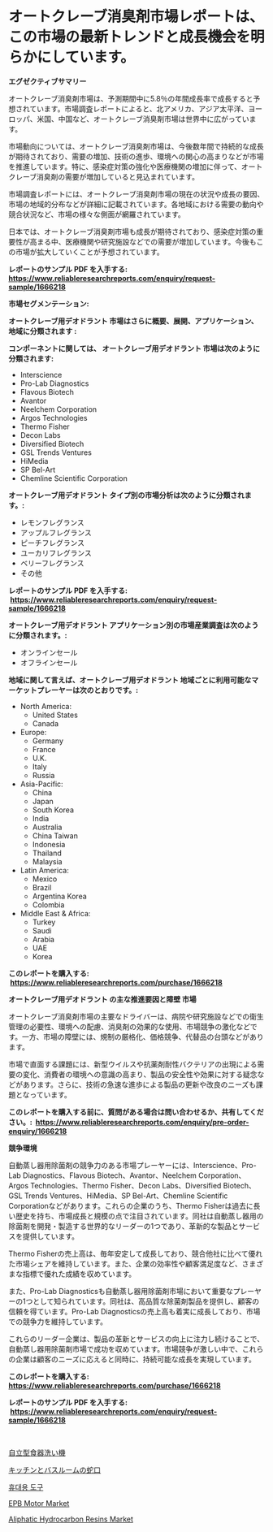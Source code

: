 <p><h1>オートクレーブ消臭剤市場レポートは、この市場の最新トレンドと成長機会を明らかにしています。</h1></p><p><strong>エグゼクティブサマリー</strong></p>
<p><p>オートクレーブ消臭剤市場は、予測期間中に5.8％の年間成長率で成長すると予想されています。市場調査レポートによると、北アメリカ、アジア太平洋、ヨーロッパ、米国、中国など、オートクレーブ消臭剤市場は世界中に広がっています。 </p><p>市場動向については、オートクレーブ消臭剤市場は、今後数年間で持続的な成長が期待されており、需要の増加、技術の進歩、環境への関心の高まりなどが市場を推進しています。特に、感染症対策の強化や医療機関の増加に伴って、オートクレーブ消臭剤の需要が増加していると見込まれています。</p><p>市場調査レポートには、オートクレーブ消臭剤市場の現在の状況や成長の要因、市場の地域的分布などが詳細に記載されています。各地域における需要の動向や競合状況など、市場の様々な側面が網羅されています。</p><p>日本では、オートクレーブ消臭剤市場も成長が期待されており、感染症対策の重要性が高まる中、医療機関や研究施設などでの需要が増加しています。今後もこの市場が拡大していくことが予想されています。</p></p>
<p><strong>レポートのサンプル PDF を入手する: <a href="https://www.reliableresearchreports.com/enquiry/request-sample/1666218">https://www.reliableresearchreports.com/enquiry/request-sample/1666218</a></strong></p>
<p><strong>市場セグメンテーション:</strong></p>
<p><strong> オートクレーブ用デオドラント 市場はさらに概要、展開、アプリケーション、地域に分類されます :</strong></p>
<p><strong>コンポーネントに関しては、 オートクレーブ用デオドラント 市場は次のように分類されます: &nbsp;</strong></p>
<p><ul><li>Interscience</li><li>Pro-Lab Diagnostics</li><li>Flavous Biotech</li><li>Avantor</li><li>Neelchem Corporation</li><li>Argos Technologies</li><li>Thermo Fisher</li><li>Decon Labs</li><li>Diversified Biotech</li><li>GSL Trends Ventures</li><li>HiMedia</li><li>SP Bel-Art</li><li>Chemline Scientific Corporation</li></ul></p>
<p><strong> オートクレーブ用デオドラント タイプ別の市場分析は次のように分類されます。:</strong></p>
<p><ul><li>レモンフレグランス</li><li>アップルフレグランス</li><li>ピーチフレグランス</li><li>ユーカリフレグランス</li><li>ベリーフレグランス</li><li>その他</li></ul></p>
<p><strong>レポートのサンプル PDF を入手する: &nbsp;<a href="https://www.reliableresearchreports.com/enquiry/request-sample/1666218">https://www.reliableresearchreports.com/enquiry/request-sample/1666218</a></strong></p>
<p><strong> オートクレーブ用デオドラント アプリケーション別の市場産業調査は次のように分類されます。:</strong></p>
<p><ul><li>オンラインセール</li><li>オフラインセール</li></ul></p>
<p><strong>地域に関して言えば、オートクレーブ用デオドラント 地域ごとに利用可能なマーケットプレーヤーは次のとおりです。:</strong></p>
<p><ul>
    <li>
        North America:
        <ul>
            <li>United States</li>
            <li>Canada</li>
        </ul>
    </li>
    <li>
        Europe:
        <ul>
            <li>Germany</li>
            <li>France</li>
            <li>U.K.</li>
            <li>Italy</li>
            <li>Russia</li>
        </ul>
    </li>
    <li>
        Asia-Pacific:
        <ul>
            <li>China</li>
            <li>Japan</li>
            <li>South Korea</li>
            <li>India</li>
            <li>Australia</li>
            <li>China Taiwan</li>
            <li>Indonesia</li>
            <li>Thailand</li>
            <li>Malaysia</li>
        </ul>
    </li>
    <li>
        Latin America:
        <ul>
            <li>Mexico</li>
            <li>Brazil</li>
            <li>Argentina Korea</li>
            <li>Colombia</li>
        </ul>
    </li>
    <li>
        Middle East & Africa:
        <ul>
            <li>Turkey</li>
            <li>Saudi</li>
            <li>Arabia</li>
            <li>UAE</li>
            <li>Korea</li>
        </ul>
    </li>
    </ul></p>
<p><strong>このレポートを購入する: &nbsp;<a href="https://www.reliableresearchreports.com/purchase/1666218">https://www.reliableresearchreports.com/purchase/1666218</a></strong></p>
<p><strong>オートクレーブ用デオドラント の主な推進要因と障壁 市場</strong></p>
<p><p>オートクレーブ消臭剤市場の主要なドライバーは、病院や研究施設などでの衛生管理の必要性、環境への配慮、消臭剤の効果的な使用、市場競争の激化などです。一方、市場の障壁には、規制の厳格化、価格競争、代替品の台頭などがあります。</p><p>市場で直面する課題には、新型ウイルスや抗薬剤耐性バクテリアの出現による需要の変化、消費者の環境への意識の高まり、製品の安全性や効果に対する疑念などがあります。さらに、技術の急速な進歩による製品の更新や改良のニーズも課題となっています。</p></p>
<p><strong>このレポートを購入する前に、質問がある場合は問い合わせるか、共有してください。:&nbsp; <a href="https://www.reliableresearchreports.com/enquiry/pre-order-enquiry/1666218">https://www.reliableresearchreports.com/enquiry/pre-order-enquiry/1666218</a></strong></p>
<p><strong>競争環境</strong></p>
<p><p>自動蒸し器用除菌剤の競争力のある市場プレーヤーには、Interscience、Pro-Lab Diagnostics、Flavous Biotech、Avantor、Neelchem Corporation、Argos Technologies、Thermo Fisher、Decon Labs、Diversified Biotech、GSL Trends Ventures、HiMedia、SP Bel-Art、Chemline Scientific Corporationなどがあります。これらの企業のうち、Thermo Fisherは過去に長い歴史を持ち、市場成長と規模の点で注目されています。同社は自動蒸し器用の除菌剤を開発・製造する世界的なリーダーの1つであり、革新的な製品とサービスを提供しています。</p><p>Thermo Fisherの売上高は、毎年安定して成長しており、競合他社に比べて優れた市場シェアを維持しています。また、企業の効率性や顧客満足度など、さまざまな指標で優れた成績を収めています。</p><p>また、Pro-Lab Diagnosticsも自動蒸し器用除菌剤市場において重要なプレーヤーの1つとして知られています。同社は、高品質な除菌剤製品を提供し、顧客の信頼を得ています。Pro-Lab Diagnosticsの売上高も着実に成長しており、市場での競争力を維持しています。</p><p>これらのリーダー企業は、製品の革新とサービスの向上に注力し続けることで、自動蒸し器用除菌剤市場で成功を収めています。市場競争が激しい中で、これらの企業は顧客のニーズに応えると同時に、持続可能な成長を実現しています。</p></p>
<p><strong>このレポートを購入する: &nbsp; <a href="https://www.reliableresearchreports.com/purchase/1666218">https://www.reliableresearchreports.com/purchase/1666218</a></strong></p>
<p><strong>レポートのサンプル PDF を入手する: &nbsp;<a href="https://www.reliableresearchreports.com/enquiry/request-sample/1666218">https://www.reliableresearchreports.com/enquiry/request-sample/1666218</a></strong><strong></strong></p>
<p>&nbsp;</p>
<p><p><a href="https://github.com/cbigkbh02719/Market-Research-Report-List-1/blob/main/819463413971.md">自立型食器洗い機</a></p><p><a href="https://github.com/ReganWisoky2023/Market-Research-Report-List-1/blob/main/107436013972.md">キッチンとバスルームの蛇口</a></p><p><a href="https://github.com/vsr06p4p49/Market-Research-Report-List-1/blob/main/614973712988.md">휴대용 도구</a></p><p><a href="https://issuu.com/reportprime-2/docs/epb-motor-market-size-2030.pptx">EPB Motor Market</a></p><p><a href="https://eight-handstand-8fb.notion.site/Aliphatic-Hydrocarbon-Resins-Market-Size-2024-2031-Global-Industrial-Analysis-Key-Geographical-Re-e00e012822614241808cf147ccb32562">Aliphatic Hydrocarbon Resins Market</a></p></p>